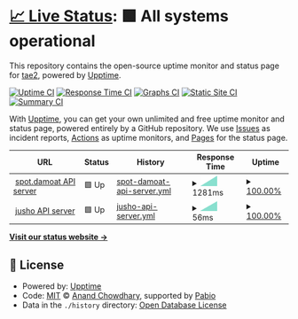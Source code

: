 # [📈 Live Status](https://Adsenser.github.io/upptime): <!--live status--> **🟩 All systems operational**

This repository contains the open-source uptime monitor and status page for [tae2](https://spot.damoat.com), powered by [Upptime](https://github.com/upptime/upptime).

[![Uptime CI](https://github.com/Adsenser/upptime/workflows/Uptime%20CI/badge.svg)](https://github.com/Adsenser/upptime/actions?query=workflow%3A%22Uptime+CI%22)
[![Response Time CI](https://github.com/Adsenser/upptime/workflows/Response%20Time%20CI/badge.svg)](https://github.com/Adsenser/upptime/actions?query=workflow%3A%22Response+Time+CI%22)
[![Graphs CI](https://github.com/Adsenser/upptime/workflows/Graphs%20CI/badge.svg)](https://github.com/Adsenser/upptime/actions?query=workflow%3A%22Graphs+CI%22)
[![Static Site CI](https://github.com/Adsenser/upptime/workflows/Static%20Site%20CI/badge.svg)](https://github.com/Adsenser/upptime/actions?query=workflow%3A%22Static+Site+CI%22)
[![Summary CI](https://github.com/Adsenser/upptime/workflows/Summary%20CI/badge.svg)](https://github.com/Adsenser/upptime/actions?query=workflow%3A%22Summary+CI%22)

With [Upptime](https://upptime.js.org), you can get your own unlimited and free uptime monitor and status page, powered entirely by a GitHub repository. We use [Issues](https://github.com/Adsenser/upptime/issues) as incident reports, [Actions](https://github.com/Adsenser/upptime/actions) as uptime monitors, and [Pages](https://Adsenser.github.io/upptime) for the status page.

<!--start: status pages-->
<!-- This summary is generated by Upptime (https://github.com/upptime/upptime) -->
<!-- Do not edit this manually, your changes will be overwritten -->
<!-- prettier-ignore -->
| URL | Status | History | Response Time | Uptime |
| --- | ------ | ------- | ------------- | ------ |
| <img alt="" src="https://icons.duckduckgo.com/ip3/api-spot.damoat.com.ico" height="13"> [spot.damoat API server](https://api-spot.damoat.com/server.php?initial=true) | 🟩 Up | [spot-damoat-api-server.yml](https://github.com/Adsenser/upptime/commits/HEAD/history/spot-damoat-api-server.yml) | <details><summary><img alt="Response time graph" src="./graphs/spot-damoat-api-server/response-time-week.png" height="20"> 1281ms</summary><br><a href="https://Adsenser.github.io/upptime/history/spot-damoat-api-server"><img alt="Response time 1281" src="https://img.shields.io/endpoint?url=https%3A%2F%2Fraw.githubusercontent.com%2FAdsenser%2Fupptime%2FHEAD%2Fapi%2Fspot-damoat-api-server%2Fresponse-time.json"></a><br><a href="https://Adsenser.github.io/upptime/history/spot-damoat-api-server"><img alt="24-hour response time 1281" src="https://img.shields.io/endpoint?url=https%3A%2F%2Fraw.githubusercontent.com%2FAdsenser%2Fupptime%2FHEAD%2Fapi%2Fspot-damoat-api-server%2Fresponse-time-day.json"></a><br><a href="https://Adsenser.github.io/upptime/history/spot-damoat-api-server"><img alt="7-day response time 1281" src="https://img.shields.io/endpoint?url=https%3A%2F%2Fraw.githubusercontent.com%2FAdsenser%2Fupptime%2FHEAD%2Fapi%2Fspot-damoat-api-server%2Fresponse-time-week.json"></a><br><a href="https://Adsenser.github.io/upptime/history/spot-damoat-api-server"><img alt="30-day response time 1281" src="https://img.shields.io/endpoint?url=https%3A%2F%2Fraw.githubusercontent.com%2FAdsenser%2Fupptime%2FHEAD%2Fapi%2Fspot-damoat-api-server%2Fresponse-time-month.json"></a><br><a href="https://Adsenser.github.io/upptime/history/spot-damoat-api-server"><img alt="1-year response time 1281" src="https://img.shields.io/endpoint?url=https%3A%2F%2Fraw.githubusercontent.com%2FAdsenser%2Fupptime%2FHEAD%2Fapi%2Fspot-damoat-api-server%2Fresponse-time-year.json"></a></details> | <details><summary><a href="https://Adsenser.github.io/upptime/history/spot-damoat-api-server">100.00%</a></summary><a href="https://Adsenser.github.io/upptime/history/spot-damoat-api-server"><img alt="All-time uptime 100.00%" src="https://img.shields.io/endpoint?url=https%3A%2F%2Fraw.githubusercontent.com%2FAdsenser%2Fupptime%2FHEAD%2Fapi%2Fspot-damoat-api-server%2Fuptime.json"></a><br><a href="https://Adsenser.github.io/upptime/history/spot-damoat-api-server"><img alt="24-hour uptime 100.00%" src="https://img.shields.io/endpoint?url=https%3A%2F%2Fraw.githubusercontent.com%2FAdsenser%2Fupptime%2FHEAD%2Fapi%2Fspot-damoat-api-server%2Fuptime-day.json"></a><br><a href="https://Adsenser.github.io/upptime/history/spot-damoat-api-server"><img alt="7-day uptime 100.00%" src="https://img.shields.io/endpoint?url=https%3A%2F%2Fraw.githubusercontent.com%2FAdsenser%2Fupptime%2FHEAD%2Fapi%2Fspot-damoat-api-server%2Fuptime-week.json"></a><br><a href="https://Adsenser.github.io/upptime/history/spot-damoat-api-server"><img alt="30-day uptime 100.00%" src="https://img.shields.io/endpoint?url=https%3A%2F%2Fraw.githubusercontent.com%2FAdsenser%2Fupptime%2FHEAD%2Fapi%2Fspot-damoat-api-server%2Fuptime-month.json"></a><br><a href="https://Adsenser.github.io/upptime/history/spot-damoat-api-server"><img alt="1-year uptime 100.00%" src="https://img.shields.io/endpoint?url=https%3A%2F%2Fraw.githubusercontent.com%2FAdsenser%2Fupptime%2FHEAD%2Fapi%2Fspot-damoat-api-server%2Fuptime-year.json"></a></details>
| <img alt="" src="https://icons.duckduckgo.com/ip3/madefor.github.io.ico" height="13"> [jusho API server](https://madefor.github.io/postal-code-api/api/v1/350/1106.json) | 🟩 Up | [jusho-api-server.yml](https://github.com/Adsenser/upptime/commits/HEAD/history/jusho-api-server.yml) | <details><summary><img alt="Response time graph" src="./graphs/jusho-api-server/response-time-week.png" height="20"> 56ms</summary><br><a href="https://Adsenser.github.io/upptime/history/jusho-api-server"><img alt="Response time 56" src="https://img.shields.io/endpoint?url=https%3A%2F%2Fraw.githubusercontent.com%2FAdsenser%2Fupptime%2FHEAD%2Fapi%2Fjusho-api-server%2Fresponse-time.json"></a><br><a href="https://Adsenser.github.io/upptime/history/jusho-api-server"><img alt="24-hour response time 56" src="https://img.shields.io/endpoint?url=https%3A%2F%2Fraw.githubusercontent.com%2FAdsenser%2Fupptime%2FHEAD%2Fapi%2Fjusho-api-server%2Fresponse-time-day.json"></a><br><a href="https://Adsenser.github.io/upptime/history/jusho-api-server"><img alt="7-day response time 56" src="https://img.shields.io/endpoint?url=https%3A%2F%2Fraw.githubusercontent.com%2FAdsenser%2Fupptime%2FHEAD%2Fapi%2Fjusho-api-server%2Fresponse-time-week.json"></a><br><a href="https://Adsenser.github.io/upptime/history/jusho-api-server"><img alt="30-day response time 56" src="https://img.shields.io/endpoint?url=https%3A%2F%2Fraw.githubusercontent.com%2FAdsenser%2Fupptime%2FHEAD%2Fapi%2Fjusho-api-server%2Fresponse-time-month.json"></a><br><a href="https://Adsenser.github.io/upptime/history/jusho-api-server"><img alt="1-year response time 56" src="https://img.shields.io/endpoint?url=https%3A%2F%2Fraw.githubusercontent.com%2FAdsenser%2Fupptime%2FHEAD%2Fapi%2Fjusho-api-server%2Fresponse-time-year.json"></a></details> | <details><summary><a href="https://Adsenser.github.io/upptime/history/jusho-api-server">100.00%</a></summary><a href="https://Adsenser.github.io/upptime/history/jusho-api-server"><img alt="All-time uptime 100.00%" src="https://img.shields.io/endpoint?url=https%3A%2F%2Fraw.githubusercontent.com%2FAdsenser%2Fupptime%2FHEAD%2Fapi%2Fjusho-api-server%2Fuptime.json"></a><br><a href="https://Adsenser.github.io/upptime/history/jusho-api-server"><img alt="24-hour uptime 100.00%" src="https://img.shields.io/endpoint?url=https%3A%2F%2Fraw.githubusercontent.com%2FAdsenser%2Fupptime%2FHEAD%2Fapi%2Fjusho-api-server%2Fuptime-day.json"></a><br><a href="https://Adsenser.github.io/upptime/history/jusho-api-server"><img alt="7-day uptime 100.00%" src="https://img.shields.io/endpoint?url=https%3A%2F%2Fraw.githubusercontent.com%2FAdsenser%2Fupptime%2FHEAD%2Fapi%2Fjusho-api-server%2Fuptime-week.json"></a><br><a href="https://Adsenser.github.io/upptime/history/jusho-api-server"><img alt="30-day uptime 100.00%" src="https://img.shields.io/endpoint?url=https%3A%2F%2Fraw.githubusercontent.com%2FAdsenser%2Fupptime%2FHEAD%2Fapi%2Fjusho-api-server%2Fuptime-month.json"></a><br><a href="https://Adsenser.github.io/upptime/history/jusho-api-server"><img alt="1-year uptime 100.00%" src="https://img.shields.io/endpoint?url=https%3A%2F%2Fraw.githubusercontent.com%2FAdsenser%2Fupptime%2FHEAD%2Fapi%2Fjusho-api-server%2Fuptime-year.json"></a></details>

<!--end: status pages-->

[**Visit our status website →**](https://Adsenser.github.io/upptime)

## 📄 License

- Powered by: [Upptime](https://github.com/upptime/upptime)
- Code: [MIT](./LICENSE) © [Anand Chowdhary](https://anandchowdhary.com), supported by [Pabio](https://pabio.com)
- Data in the `./history` directory: [Open Database License](https://opendatacommons.org/licenses/odbl/1-0/)

